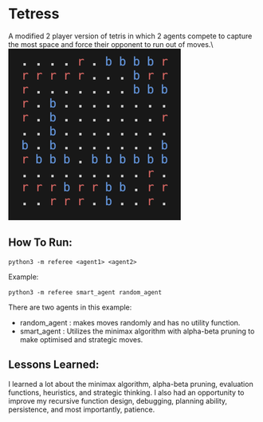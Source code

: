 # Tetress
 A modified 2 player version of tetris in which 2 agents compete to capture the most space and force their opponent to run out of moves.\\
![](https://github.com/ReevesyD/Tetress/blob/main/tetress_gif.gif)
## How To Run:
```
python3 -m referee <agent1> <agent2>
```
Example:
```
python3 -m referee smart_agent random_agent
```

There are two agents in this example:
- random_agent : makes moves randomly and has no utility function.
- smart_agent : Utilizes the minimax algorithm with alpha-beta pruning to make optimised and strategic moves.

## Lessons Learned:
I learned a lot about the minimax algorithm, alpha-beta pruning, evaluation functions, heuristics, and strategic thinking. I also had an opportunity to improve my recursive function design, debugging, planning ability, persistence, and most importantly, patience.
